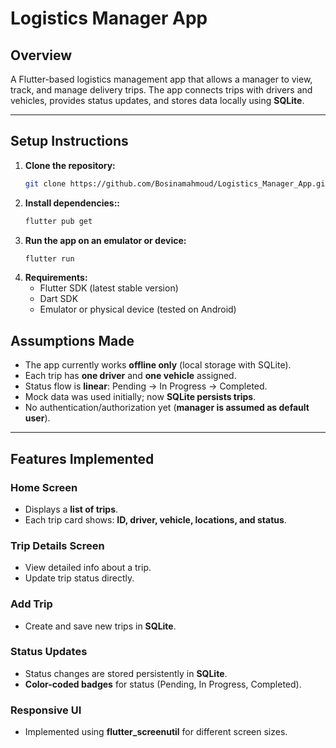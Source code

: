 #  Logistics Manager App  

##  Overview  
A Flutter-based logistics management app that allows a manager to view, track, and manage delivery trips.
The app connects trips with drivers and vehicles, provides status updates, and stores data locally using **SQLite**.  

---

## Setup Instructions  

1. **Clone the repository:**  
   ```bash
   git clone https://github.com/Bosinamahmoud/Logistics_Manager_App.git
2. **Install dependencies::**
   ```bash
   flutter pub get
3. **Run the app on an emulator or device:**
   ```bash
   flutter run

4. **Requirements:**
   - Flutter SDK (latest stable version)
   - Dart SDK
   - Emulator or physical device (tested on Android)


## Assumptions Made
- The app currently works **offline only** (local storage with SQLite).  
- Each trip has **one driver** and **one vehicle** assigned.  
- Status flow is **linear**: Pending → In Progress → Completed.  
- Mock data was used initially; now **SQLite persists trips**.  
- No authentication/authorization yet (**manager is assumed as default user**).  

---

##  Features Implemented

### Home Screen
- Displays a **list of trips**.  
- Each trip card shows: **ID, driver, vehicle, locations, and status**.  

### Trip Details Screen
- View detailed info about a trip.  
- Update trip status directly.  

### Add Trip
- Create and save new trips in **SQLite**.  

### Status Updates
- Status changes are stored persistently in **SQLite**.  
- **Color-coded badges** for status (Pending, In Progress, Completed).  

### Responsive UI
- Implemented using **flutter_screenutil** for different screen sizes.  
     
